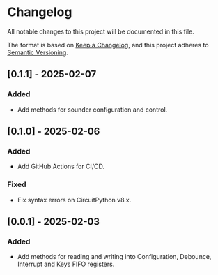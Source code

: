 # Changelog

All notable changes to this project will be documented in this file.

The format is based on [Keep a Changelog](https://keepachangelog.com/en/1.1.0/),
and this project adheres to [Semantic Versioning](https://semver.org/spec/v2.0.0.html).

## [0.1.1] - 2025-02-07

### Added

- Add methods for sounder configuration and control.

## [0.1.0] - 2025-02-06

### Added

- Add GitHub Actions for CI/CD.

### Fixed

- Fix syntax errors on CircuitPython v8.x.

## [0.0.1] - 2025-02-03

### Added

- Add methods for reading and writing into Configuration, Debounce, Interrupt
  and Keys FIFO registers.
